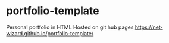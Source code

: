 # portfolio-template
Personal portfolio in HTML
Hosted on git hub pages 
https://net-wizard.github.io/portfolio-template/
